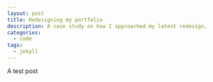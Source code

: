 ```yaml
---
layout: post
title: Redesigning my portfolio
description: A case study on how I approached my latest redesign. 
categories:
  - code
tags:
  - jekyll
---
```


A test post